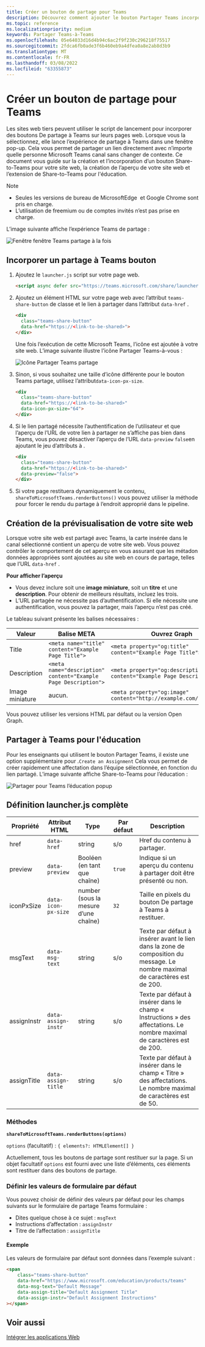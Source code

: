 ```yaml
---
title: Créer un bouton de partage pour Teams
description: Découvrez comment ajouter le bouton Partager Teams incorporé sur votre site web, avec un aperçu du site web, à l’aide d’exemples de code
ms.topic: reference
ms.localizationpriority: medium
keywords: Partager Teams-à-Teams
ms.openlocfilehash: 05e64033d16d4b94c6ac2f9f230c296218f75517
ms.sourcegitcommit: 2fdca6fb0ade3f6b460eb9a4dfea0a8e2ab8d3b9
ms.translationtype: MT
ms.contentlocale: fr-FR
ms.lasthandoff: 03/08/2022
ms.locfileid: "63355873"
---
```

# <a name="create-share-to-teams-button"></a>Créer un bouton de partage pour Teams

Les sites web tiers peuvent utiliser le script de lancement pour incorporer des boutons De partage à Teams sur leurs pages web. Lorsque vous la sélectionnez, elle lance l’expérience de partage à Teams dans une fenêtre pop-up. Cela vous permet de partager un lien directement avec n’importe quelle personne Microsoft Teams canal sans changer de contexte. Ce document vous guide sur la création et l’incorporation d’un bouton Share-to-Teams pour votre site web, la création de l’aperçu de votre site web et l’extension de Share-to-Teams pour l'éducation.

> [!NOTE]
> * Seules les versions de bureau de MicrosoftEdge&nbsp; et Google Chrome sont pris en charge.
> * L’utilisation de freemium ou de comptes invités n’est pas prise en charge.  

L’image suivante affiche l’expérience Teams de partage :

![Fenêtre fenêtre Teams partage à la fois](~/assets/images/share-to-teams-popup.png)

## <a name="embed-a-share-to-teams-button"></a>Incorporer un partage à Teams bouton

1. Ajoutez le `launcher.js` script sur votre page web.

    ```html
    <script async defer src="https://teams.microsoft.com/share/launcher.js"></script>
    ```

1. Ajoutez un élément HTML sur votre page web avec l’attribut `teams-share-button` de classe et le lien à partager dans l’attribut `data-href` .

    ```html
    <div
      class="teams-share-button"
      data-href="https://<link-to-be-shared>">
    </div>
    ```

    Une fois l’exécution de cette Microsoft Teams, l’icône est ajoutée à votre site web. L’image suivante illustre l’icône Partager Teams-à-vous :

    ![Icône Partager Teams partage](~/assets/icons/share-to-teams-icon.png)

1. Sinon, si vous souhaitez une taille d’icône différente pour le bouton Teams partage, utilisez l’attribut`data-icon-px-size`.

    ```html
    <div
      class="teams-share-button"
      data-href="https://<link-to-be-shared>"
      data-icon-px-size="64">
    </div>
    ```
1. Si le lien partagé nécessite l’authentification de l’utilisateur et que l’aperçu de l’URL de votre lien à partager ne s’affiche pas bien dans Teams, vous pouvez désactiver l’aperçu de l’URL `data-preview` `false`en ajoutant le jeu d’attributs à .

    ```html
    <div
      class="teams-share-button"
      data-href="https://<link-to-be-shared>"
      data-preview="false">
    </div>
    ```

1. Si votre page restituera dynamiquement le contenu, `shareToMicrosoftTeams.renderButtons()` vous pouvez utiliser la  méthode pour forcer le rendu du partage à l’endroit approprié dans le pipeline.

## <a name="craft-your-website-preview"></a>Création de la prévisualisation de votre site web

Lorsque votre site web est partagé avec Teams, la carte insérée dans le canal sélectionné contient un aperçu de votre site web. Vous pouvez contrôler le comportement de cet aperçu en vous assurant que les métadon données appropriées sont ajoutées au site web en cours de partage, telles que l’URL `data-href` .  

**Pour afficher l’aperçu**

* Vous devez inclure soit une **image miniature**, soit un **titre** et une **description**. Pour obtenir de meilleurs résultats, incluez les trois.
* L’URL partagée ne nécessite pas d’authentification. Si elle nécessite une authentification, vous pouvez la partager, mais l’aperçu n’est pas créé.

Le tableau suivant présente les balises nécessaires :

|Valeur|Balise META| Ouvrez Graph|
|----|----|----|
|Title|`<meta name="title" content="Example Page Title">`|`<meta property="og:title" content="Example Page Title">`|
|Description|`<meta name="description" content="Example Page Description">`|`<meta property="og:description" content="Example Page Description">`|
|Image miniature| aucun. |`<meta property="og:image" content="http://example.com/image.jpg">`|

Vous pouvez utiliser les versions HTML par défaut ou la version Open Graph.

## <a name="share-to-teams-for-education"></a>Partager à Teams pour l'éducation

Pour les enseignants qui utilisent le bouton Partager Teams, il existe une option supplémentaire pour .`Create an Assignment` Cela vous permet de créer rapidement une affectation dans l’équipe sélectionnée, en fonction du lien partagé. L’image suivante affiche Share-to-Teams pour l’éducation : 

![Partager pour Teams l’éducation popup](~/assets/images/share-to-teams-popup-edu.png)

## <a name="full-launcherjs-definition"></a>Définition launcher.js complète

| Propriété | Attribut HTML | Type | Par défaut | Description |
| -------------- | ---------------------- | --------------------- | ------- | ---------------------------------------------------------------------- |
| href | `data-href` | string | s/o | Href du contenu à partager. |
| preview | `data-preview` | Booléen (en tant que chaîne) | `true` | Indique si un aperçu du contenu à partager doit être présenté ou non. |
| iconPxSize | `data-icon-px-size` | number (sous la mesure d’une chaîne) | `32` | Taille en pixels du bouton De partage à Teams à restituer. |
| msgText | `data-msg-text` | string | s/o | Texte par défaut à insérer avant le lien dans la zone de composition du message. Le nombre maximal de caractères est de 200. |
| assignInstr | `data-assign-instr` | string | s/o | Texte par défaut à insérer dans le champ « Instructions » des affectations. Le nombre maximal de caractères est de 200. |
| assignTitle | `data-assign-title` | string | s/o | Texte par défaut à insérer dans le champ « Titre » des affectations. Le nombre maximal de caractères est de 50. |

### <a name="methods"></a>Méthodes

**`shareToMicrosoftTeams.renderButtons(options)`**

`options` (facultatif) : `{ elements?: HTMLElement[] }`

Actuellement, tous les boutons de partage sont restituer sur la page. Si un objet facultatif `options` est fourni avec une liste d’éléments, ces éléments sont restituer dans des boutons de partage.

### <a name="set-default-form-values"></a>Définir les valeurs de formulaire par défaut

Vous pouvez choisir de définir des valeurs par défaut pour les champs suivants sur le formulaire de partage Teams formulaire :

* Dites quelque chose à ce sujet : `msgText`
* Instructions d’affectation : `assignInstr`
* Titre de l’affectation : `assignTitle`

#### <a name="example"></a>Exemple

 Les valeurs de formulaire par défaut sont données dans l’exemple suivant :

```html
<span
    class="teams-share-button"
    data-href="https://www.microsoft.com/education/products/teams"
    data-msg-text="Default Message"
    data-assign-title="Default Assignment Title"
    data-assign-instr="Default Assignment Instructions"
></span>
```

## <a name="see-also"></a>Voir aussi

[Intégrer les applications Web](~/samples/integrate-web-apps-overview.md)

